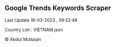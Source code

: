

## Google Trends Keywords Scraper 
 
Last Update 19-03-2023 , 09:52:46

Country List :
VIETNAM.json



© Abdul Muttaqin 
